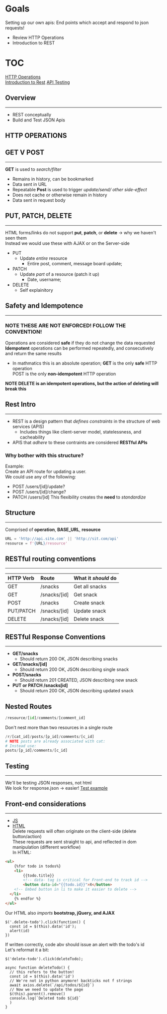 # Goals

Setting up our own apis: End points which accept and respond to json requests!

- Review HTTP Operations
- Introduction to REST

# TOC

[HTTP Operations](#get-v-post)  
[Introduction to Rest](#rest-intro)
[API Testing](#testing)

## Overview

---

- REST conceptually
- Build and Test JSON Apis

## HTTP OPERATIONS

## GET V POST

---

**GET** is used to _search/filter_

- Remains in history, can be bookmarked
- Data sent in URL
- Repeatable
  **Post** is used to trigger _update/send/ other side-effect_
- Does not cache or otherwise remain in history
- Data sent in request body

## PUT, PATCH, DELETE

---

HTML forms/links do not support **put**, **patch**, or **delete** -> why we haven't seen them  
Instead we would use these with AJAX or on the Server-side

- PUT
  - Update _entire_ resource
    - Entire post, comment, message board update;
- PATCH
  - Update _part_ of a resource (patch it up)
    - Date, username;
- DELETE
  - Self explainitory

## Safety and Idempotence

---

### **NOTE THESE ARE NOT ENFORCED! FOLLOW THE CONVENTION!**

Operations are considered **safe** if they do not change the data requested  
**Idempotent** operations can be performed repeatedly, and consecutively and return the same results

- In mathmatics this is an absolute operation;
  **GET** is the only **safe** HTTP operation  
  POST is the only **non-idempotent** HTTP operation

**NOTE DELETE is an idempotent operations, but the action of deleting will break this**

## Rest Intro

---

- REST is a design pattern that _defines constraints_ in the structure of web services (APIS)
  - Includes things like client-server model, statelessness, and cacheability
- APIS that _adhere_ to these contraints are considered **RESTful APIs**

### Why bother with this structure?

Example:  
Create an API route for updating a user.  
We could use any of the following:

- POST /users/[id]/update?
- POST /users/[id]/change?
- PATCH /users/[id]
  This flexibility creates the **need** to _standardize_

## Structure

---

Comprised of **operation**, **BASE_URL**, **resource**

```py
URL = 'http://api.site.com' || 'http://sit.com/api'
resource = f'{URL}/resource'
```

## RESTful routing conventions

---

| HTTP Verb | Route        | What it _should_ do |
| :-------- | :----------- | :------------------ |
| GET       | /snacks      | Get all snacks      |
| GET       | /snacks/[id] | Get snack           |
| POST      | /snacks      | Create snack        |
| PUT/PATCH | /snacks/[id] | Update snack        |
| DELETE    | /snacks/[id] | Delete snack        |

## RESTful Response Conventions

---

- **GET/snacks**
  - Should return 200 OK, JSON describing snacks
- **GET/snacks/[id]**
  - Should return 200 OK, JSON describing single snack
- **POST/snacks**
  - Should return 201 CREATED, JSON describing new snack
- **PUT or PATCH /snacks[id]**
  - Should return 200 OK, JSON describing updated snack

## Nested Routes

```py
/resource/[id]/comments/[comment_id]
```

Don't nest more than two resources in a single route

```py
/r/[cat_id]/posts/[p_id]/comments/[c_id]
# NOTE posts are already associated with cat:
# Instead use:
posts/[p_id]/comments/[c_id]
```

## Testing

---

We'll be testing JSON responses, not html  
We look for response.json -> easier!
[Test example](../flask-rest-json-api-demo/tests.py)

## Front-end considerations

---

- [JS](../flask-rest-json-api-demo/VideoCode/TodoAPI/static/todos.js)
- [HTML](../flask-rest-json-api-demo/VideoCode/TodoAPI/templates/index.html)  
  Delete requests will often originate on the client-side (delete button/action)  
  These requests are sent straight to api, and reflected in dom manipulation (different workflow)  
  In HTML:

```html
<ul>
	{%for todo in todos%}
	<li>
		{{todo.title}}
		<!-- data- tag is critical for Front-end to track id -->
		<button data-id="{{todo.id}}">X</button>
    <!-- Embed button in li to make it easier to delete -->
  </li>
	{% endfor %}
</ul>
```

Our HTML also _imports_ **bootstrap, jQuery, and AJAX**

```JS
$('.delete-todo').click(function() {
  const id = $(this).data('id');
  alert(id)
})
```

If written correctly, code abv should issue an alert with the todo's id  
Let's reformat it a bit:

```JS
$('delete-todo').click(deleteTodo);

async function deleteTodo() {
  // this refers to the button!
  const id = $(this).data('id')
  // We're not in python anymore! backticks not f strings
  await axios.delete(`/api/todos/${id}`)
  // Now we need to update the page
  $(this).parent().remove()
  console.log(`Deleted todo ${id}`
  ) 
}
```
